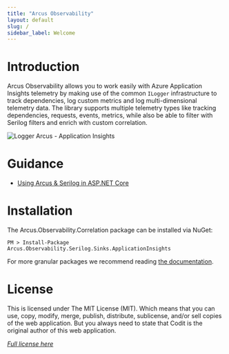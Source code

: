 ```yaml
---
title: "Arcus Observability"
layout: default
slug: /
sidebar_label: Welcome
---
```


# Introduction

Arcus Observability allows you to work easily with Azure Application Insights telemetry by making use of the common `ILogger` infrastructure to track dependencies, log custom metrics and log multi-dimensional telemetry data. The library supports multiple telemetry types like tracking dependencies, requests, events, metrics, while also be able to filter with Serilog filters and enrich with custom correlation.

![Logger Arcus - Application Insights](/img/logger-arcus-appinsights.png)

# Guidance

- [Using Arcus & Serilog in ASP.NET Core](./02-Guidance/use-with-dotnet-and-aspnetcore.md)

# Installation

The Arcus.Observability.Correlation package can be installed via NuGet:

```shell
PM > Install-Package Arcus.Observability.Serilog.Sinks.ApplicationInsights
```

For more granular packages we recommend reading [the documentation](./03-Features/sinks/azure-application-insights.md).

# License
This is licensed under The MIT License (MIT). Which means that you can use, copy, modify, merge, publish, distribute, sublicense, and/or sell copies of the web application. But you always need to state that Codit is the original author of this web application.

*[Full license here](https://github.com/arcus-azure/arcus.observability/blob/master/LICENSE)*
